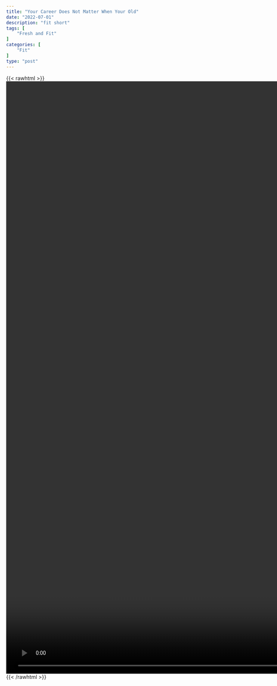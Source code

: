 ```yaml
---
title: "Your Career Does Not Matter When Your Old"
date: "2022-07-01"
description: "fit short"
tags: [
    "Fresh and Fit"
]
categories: [
    "Fit"
]
type: "post"
---
```

{{< rawhtml >}}
    <video style="height:40vh;width:auto" overflow="hidden" controls>
        <source src="https://clips.dev00ps.com/Tate/Your_Career_DOES_NOT_Matter_andrewtate_fyp_viral_xyzbca_cobratate.mp4" type="video/mp4"> 
    </video>
{{< /rawhtml >}}

